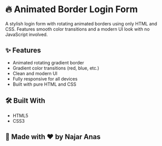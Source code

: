 # 🔥 Animated Border Login Form

A stylish login form with rotating animated borders using only HTML and CSS. Features smooth color transitions and a modern UI look with no JavaScript involved.

## ✨ Features

- Animated rotating gradient border
- Gradient color transitions (red, blue, etc.)
- Clean and modern UI
- Fully responsive for all devices
- Built with pure HTML and CSS

## 🛠️ Built With

- HTML5
- CSS3

## 🚀 Made with ❤️ by Najar Anas
